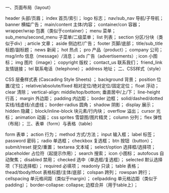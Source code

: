 ﻿一、页面布局（layout）

header 头部/页眉；
index 首页/索引；
logo 标志；
nav/sub_nav 导航/子导航；
banner 横幅广告；
main/content 主体/内容；
container/con 容器；
wrapper/wrap 包裹（类似于container）；
menu 菜单；
sub_menu/second_menu 子菜单/二级菜单；
list 列表；
section 分区/分块（类似于div）;
article 文章；
aside 侧边栏/广告；
footer 页脚/底部；
title/sub_title 标题/副标题；
news 新闻；
hot 热点；
pro 产品（product）；
company 公司；
msg/info 信息（message）/消息；
ads 广告（advertisements）;
icon 小图标；
img 图片（image）；
copyright 版权；
contact_us 联系我们；
friend_link 友情链接；
tel 联系电话（telephone）；
address 地址；
二、CSS样式（style）

CSS 层叠样式表 (Cascading Style Sheets) ；
background 背景；
position 位置/定位；
relative/absolute/fixed 相对定位/绝对定位/固定定位；
float 浮动；
clear 清除；
vertical-align: middle/top/bottom; 垂直居中/上/下；
line-height 行高；
margin 外边距；
padding 内边距；
border 边框；
solid/dashed/dotted 实线/线虚线/点虚线；
border-radius 圆角；
shadow 阴影；
display 展示；
hidden 隐藏；
block/inline-block 块元素/行内块；
overflow 溢出；
cursor 光标；
animation 动画；
css sprites 雪碧图/图片精灵；
column 分列；
flex 弹性（布局）；
三、表单（form）与表格（table）

form 表单；
action 行为；
method 方式/方法；
input 输入框；
label 标签；
password 密码；
radio 单选框；
checkbox 复选框；
btn 按钮（button）；
submit/reset 提交/重置；
textarea 文本域；
select/option 选择框/选择项；
placeholder 占位符（起提示作用）；
search 搜索；
icon 小图标；
autofocus 自动聚焦；
disabled 禁用；
checked 选中（单选框/复选框）；
selected 默认选择项（下拉选择框）；
required 必填项；
readonly 只读；
table 表格；
thead/tbody/tfoot 表格标题/主体/底部；
colspan 跨列；
rowspan 跨行；
cellspacing 单元格间距（类似于margin）；
cellpadding 单元格边距（类似于padding）；
border-collapse: collapse; 边框合并（用于table上）；